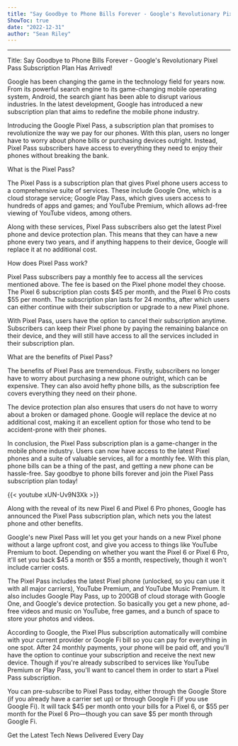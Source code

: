 ```yaml
---
title: "Say Goodbye to Phone Bills Forever - Google's Revolutionary Pixel Pass Subscription Plan Has Arrived!"
ShowToc: true 
date: "2022-12-31"
author: "Sean Riley"
---
```

*****
Title: Say Goodbye to Phone Bills Forever - Google's Revolutionary Pixel Pass Subscription Plan Has Arrived!

Google has been changing the game in the technology field for years now. From its powerful search engine to its game-changing mobile operating system, Android, the search giant has been able to disrupt various industries. In the latest development, Google has introduced a new subscription plan that aims to redefine the mobile phone industry.

Introducing the Google Pixel Pass, a subscription plan that promises to revolutionize the way we pay for our phones. With this plan, users no longer have to worry about phone bills or purchasing devices outright. Instead, Pixel Pass subscribers have access to everything they need to enjoy their phones without breaking the bank.

What is the Pixel Pass?

The Pixel Pass is a subscription plan that gives Pixel phone users access to a comprehensive suite of services. These include Google One, which is a cloud storage service; Google Play Pass, which gives users access to hundreds of apps and games; and YouTube Premium, which allows ad-free viewing of YouTube videos, among others.

Along with these services, Pixel Pass subscribers also get the latest Pixel phone and device protection plan. This means that they can have a new phone every two years, and if anything happens to their device, Google will replace it at no additional cost.

How does Pixel Pass work?

Pixel Pass subscribers pay a monthly fee to access all the services mentioned above. The fee is based on the Pixel phone model they choose. The Pixel 6 subscription plan costs $45 per month, and the Pixel 6 Pro costs $55 per month. The subscription plan lasts for 24 months, after which users can either continue with their subscription or upgrade to a new Pixel phone.

With Pixel Pass, users have the option to cancel their subscription anytime. Subscribers can keep their Pixel phone by paying the remaining balance on their device, and they will still have access to all the services included in their subscription plan.

What are the benefits of Pixel Pass?

The benefits of Pixel Pass are tremendous. Firstly, subscribers no longer have to worry about purchasing a new phone outright, which can be expensive. They can also avoid hefty phone bills, as the subscription fee covers everything they need on their phone.

The device protection plan also ensures that users do not have to worry about a broken or damaged phone. Google will replace the device at no additional cost, making it an excellent option for those who tend to be accident-prone with their phones.

In conclusion, the Pixel Pass subscription plan is a game-changer in the mobile phone industry. Users can now have access to the latest Pixel phones and a suite of valuable services, all for a monthly fee. With this plan, phone bills can be a thing of the past, and getting a new phone can be hassle-free. Say goodbye to phone bills forever and join the Pixel Pass subscription plan today!

{{< youtube xUN-Uv9N3Xk >}} 




Along with the reveal of its new Pixel 6 and Pixel 6 Pro phones, Google has announced the Pixel Pass subscription plan, which nets you the latest phone and other benefits.

 

Google's new Pixel Pass will let you get your hands on a new Pixel phone without a large upfront cost, and give you access to things like YouTube Premium to boot. Depending on whether you want the Pixel 6 or Pixel 6 Pro, it'll set you back $45 a month or $55 a month, respectively, though it won't include carrier costs.

 

The Pixel Pass includes the latest Pixel phone (unlocked, so you can use it with all major carriers), YouTube Premium, and YouTube Music Premium. It also includes Google Play Pass, up to 200GB of cloud storage with Google One, and Google's device protection. So basically you get a new phone, ad-free videos and music on YouTube, free games, and a bunch of space to store your photos and videos.

 

According to Google, the Pixel Plus subscription automatically will combine with your current provider or Google Fi bill so you can pay for everything in one spot. After 24 monthly payments, your phone will be paid off, and you'll have the option to continue your subscription and receive the next new device. Though if you're already subscribed to services like YouTube Premium or Play Pass, you'll want to cancel them in order to start a Pixel Pass subscription.

 

You can pre-subscribe to Pixel Pass today, either through the Google Store (if you already have a carrier set up) or through Google Fi (if you use Google Fi). It will tack $45 per month onto your bills for a Pixel 6, or $55 per month for the Pixel 6 Pro—though you can save $5 per month through Google Fi.

 

Get the Latest Tech News Delivered Every Day




